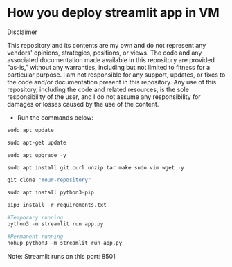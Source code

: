 # How you deploy streamlit app in VM
Disclaimer

This repository and its contents are my own and do not represent any vendors' opinions, strategies, positions, or views. The code and any associated documentation made available in this repository are provided "as-is," without any warranties, including but not limited to fitness for a particular purpose.
I am not responsible for any support, updates, or fixes to the code and/or documentation present in this repository. Any use of this repository, including the code and related resources, is the sole responsibility of the user, and I do not assume any responsibility for damages or losses caused by the use of the content.

- Run the commands below:
```python
sudo apt update
```
```python
sudo apt-get update
```
```python
sudo apt upgrade -y
```
```python
sudo apt install git curl unzip tar make sudo vim wget -y
```
```python
git clone "Your-repository"
```
```python
sudo apt install python3-pip
```
```python
pip3 install -r requirements.txt
```
```python
#Temporary running
python3 -m streamlit run app.py
```
```python
#Permanent running
nohup python3 -m streamlit run app.py
```
Note: Streamlit runs on this port: 8501
